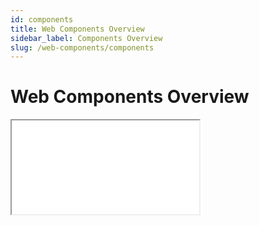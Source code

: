 ```yaml
---
id: components
title: Web Components Overview
sidebar_label: Components Overview
slug: /web-components/components
---
```


# Web Components Overview

<iframe style={{ width: "100%", height: "calc(100vh - 328px)"}} src="/compodoc/web-components"></iframe>

